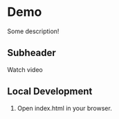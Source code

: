 # Demo

Some description!

## Subheader

Watch video

## Local Development

1. Open index.html in your browser.
